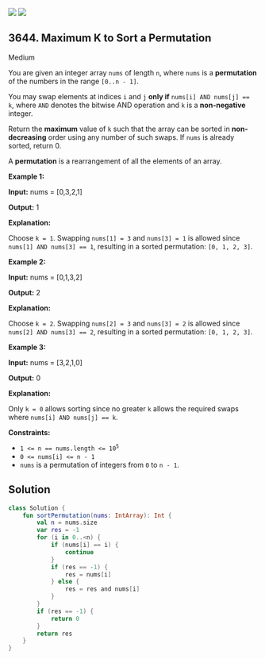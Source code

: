 [![](https://img.shields.io/github/stars/javadev/LeetCode-in-Kotlin?label=Stars&style=flat-square)](https://github.com/javadev/LeetCode-in-Kotlin)
[![](https://img.shields.io/github/forks/javadev/LeetCode-in-Kotlin?label=Fork%20me%20on%20GitHub%20&style=flat-square)](https://github.com/javadev/LeetCode-in-Kotlin/fork)

## 3644\. Maximum K to Sort a Permutation

Medium

You are given an integer array `nums` of length `n`, where `nums` is a **permutation** of the numbers in the range `[0..n - 1]`.

You may swap elements at indices `i` and `j` **only if** `nums[i] AND nums[j] == k`, where `AND` denotes the bitwise AND operation and `k` is a **non-negative** integer.

Return the **maximum** value of `k` such that the array can be sorted in **non-decreasing** order using any number of such swaps. If `nums` is already sorted, return 0.

A **permutation** is a rearrangement of all the elements of an array.

**Example 1:**

**Input:** nums = [0,3,2,1]

**Output:** 1

**Explanation:**

Choose `k = 1`. Swapping `nums[1] = 3` and `nums[3] = 1` is allowed since `nums[1] AND nums[3] == 1`, resulting in a sorted permutation: `[0, 1, 2, 3]`.

**Example 2:**

**Input:** nums = [0,1,3,2]

**Output:** 2

**Explanation:**

Choose `k = 2`. Swapping `nums[2] = 3` and `nums[3] = 2` is allowed since `nums[2] AND nums[3] == 2`, resulting in a sorted permutation: `[0, 1, 2, 3]`.

**Example 3:**

**Input:** nums = [3,2,1,0]

**Output:** 0

**Explanation:**

Only `k = 0` allows sorting since no greater `k` allows the required swaps where `nums[i] AND nums[j] == k`.

**Constraints:**

*   <code>1 <= n == nums.length <= 10<sup>5</sup></code>
*   `0 <= nums[i] <= n - 1`
*   `nums` is a permutation of integers from `0` to `n - 1`.

## Solution

```kotlin
class Solution {
    fun sortPermutation(nums: IntArray): Int {
        val n = nums.size
        var res = -1
        for (i in 0..<n) {
            if (nums[i] == i) {
                continue
            }
            if (res == -1) {
                res = nums[i]
            } else {
                res = res and nums[i]
            }
        }
        if (res == -1) {
            return 0
        }
        return res
    }
}
```